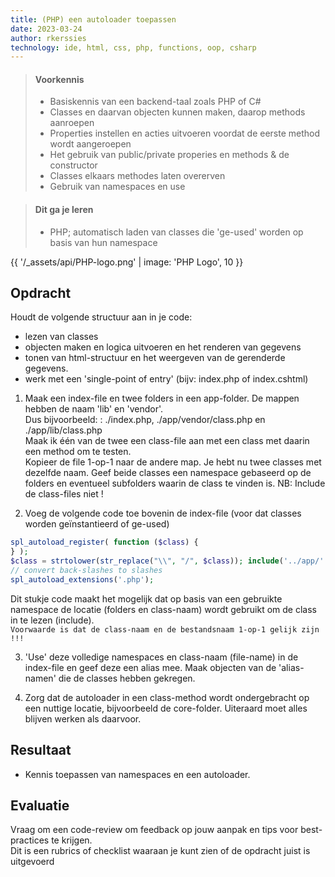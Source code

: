 ```yaml
---
title: (PHP) een autoloader toepassen 
date: 2023-03-24
author: rkerssies
technology: ide, html, css, php, functions, oop, csharp
---
```



> #### Voorkennis
> * Basiskennis van een backend-taal zoals PHP of C#
> * Classes en daarvan objecten kunnen maken, daarop methods aanroepen
> * Properties instellen en acties uitvoeren voordat de eerste method wordt aangeroepen
> * Het gebruik van public/private properies en methods & de constructor
> * Classes elkaars methodes laten overerven
> * Gebruik van namespaces en use


> #### Dit ga je leren
> * PHP; automatisch laden van classes die 'ge-used' worden op basis van hun namespace

{{ '/_assets/api/PHP-logo.png' | image: 'PHP Logo', 10 }}

## Opdracht
Houdt de volgende structuur aan in je code:
* lezen van classes
* objecten maken en logica uitvoeren en het renderen van gegevens
* tonen van html-structuur en het weergeven van de gerenderde gegevens.
* werk met een 'single-point of entry' (bijv: index.php of index.cshtml)


1. Maak een index-file en twee folders in een app-folder. De mappen hebben de naam 'lib' en 'vendor'.<br>
   Dus bijvoorbeeld: : ./index.php,   ./app/vendor/class.php   en    ./app/lib/class.php <br>
   Maak ik één van de twee een class-file aan met een class met daarin een method om te testen.<br>
   Kopieer de file 1-op-1 naar de andere map. Je hebt nu twee classes met dezelfde naam.
   Geef beide classes een namespace gebaseerd op de folders en eventueel subfolders waarin de class te vinden is.
   NB: Include de class-files niet !

2. Voeg de volgende code toe bovenin de index-file (voor dat classes worden geïnstantieerd of ge-used)
```php
spl_autoload_register( function ($class) {
} );
$class = strtolower(str_replace("\\", "/", $class)); include('../app/'.$class.'.php');
// convert back-slashes to slashes
spl_autoload_extensions('.php');
```
Dit stukje code maakt het mogelijk dat op basis van een gebruikte namespace de locatie (folders en class-naam)
wordt gebruikt om de class in te lezen (include).<br>
`Voorwaarde is dat de class-naam en de bestandsnaam 1-op-1 gelijk zijn !!!`

3. 'Use' deze volledige namespaces en class-naam (file-name) in de index-file en geef deze een alias mee.
   Maak objecten van de 'alias-namen' die de classes hebben gekregen.<br>

4. Zorg dat de autoloader in een class-method wordt ondergebracht op een nuttige locatie, bijvoorbeeld de core-folder.
   Uiteraard moet alles blijven werken als daarvoor.

## Resultaat
* Kennis toepassen van namespaces en een autoloader.

## Evaluatie
Vraag om een code-review om feedback op jouw aanpak en tips voor best-practices te krijgen.<br>
Dit is een rubrics of checklist waaraan je kunt zien of de opdracht juist is uitgevoerd
